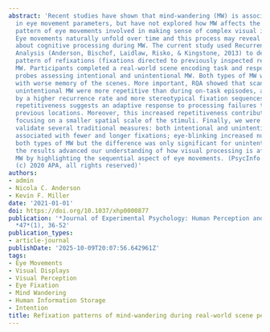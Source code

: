 ```yaml
---
abstract: 'Recent studies have shown that mind-wandering (MW) is associated with changes
  in eye movement parameters, but have not explored how MW affects the sequential
  pattern of eye movements involved in making sense of complex visual information.
  Eye movements naturally unfold over time and this process may reveal novel information
  about cognitive processing during MW. The current study used Recurrence Quantification
  Analysis (Anderson, Bischof, Laidlaw, Risko, & Kingstone, 2013) to describe the
  pattern of refixations (fixations directed to previously inspected regions) during
  MW. Participants completed a real-world scene encoding task and responded to thought
  probes assessing intentional and unintentional MW. Both types of MW were associated
  with worse memory of the scenes. More important, RQA showed that scanpaths during
  unintentional MW were more repetitive than during on-task episodes, as indicated
  by a higher recurrence rate and more stereotypical fixation sequences. This increased
  repetitiveness suggests an adaptive response to processing failures through reexamining
  previous locations. Moreover, this increased repetitiveness contributed to fixations
  focusing on a smaller spatial scale of the stimuli. Finally, we were also able to
  validate several traditional measures: both intentional and unintentional MW were
  associated with fewer and longer fixations; eye-blinking increased numerically during
  both types of MW but the difference was only significant for unintentional MW. Overall,
  the results advanced our understanding of how visual processing is affected during
  MW by highlighting the sequential aspect of eye movements. (PsycInfo Database Record
  (c) 2020 APA, all rights reserved)'
authors:
- admin
- Nicola C. Anderson
- Kevin F. Miller
date: '2021-01-01'
doi: https://doi.org/10.1037/xhp0000877
publication: '*Journal of Experimental Psychology: Human Perception and Performance*,
  *47*(1), 36-52'
publication_types:
- article-journal
publishDate: '2025-10-09T20:07:56.642961Z'
tags:
- Eye Movements
- Visual Displays
- Visual Perception
- Eye Fixation
- Mind Wandering
- Human Information Storage
- Intention
title: Refixation patterns of mind-wandering during real-world scene perception
---
```

